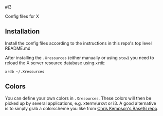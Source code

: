 #i3

Config files for X

## Installation
Install the config files according to the instructions in this repo's top level README.md

After installing the `.Xresources` (either manually or using `stow`) you need to reload the X server resource database using `xrdb`:
    
    xrdb ~/.Xresources


## Colors
You can define your own colors in `.Xresources`. These colors will then be picked up by several applications, e.g. xterm/urxvt or i3. A good alternative is to simply grab a colorscheme you like from [Chris Kempson's Base16 repo](https://github.com/chriskempson/base16-xresources).

